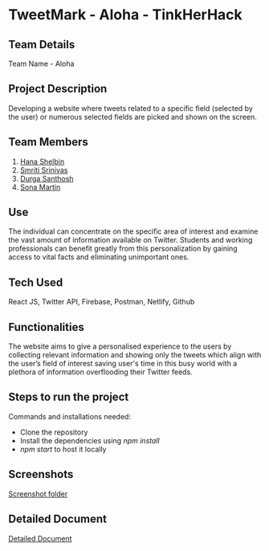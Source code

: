 
# TweetMark - Aloha - TinkHerHack




## Team Details
Team Name - Aloha
## Project Description
Developing a website where tweets related to a specific field (selected by the user) or numerous selected fields are picked and shown on the screen.
## Team Members
1. [Hana Shelbin](https://github.com/H-ana)
2. [Smriti Srinivas](https://github.com/SmritiSrinivas3)
3. [Durga Santhosh](https://github.com/DurgaSanthosh)
4. [Sona Martin](https://github.com/Sona-Martin)
## Use
The individual can concentrate on the specific area of interest and examine the vast amount of information available on Twitter. Students and working professionals can benefit greatly from this personalization by gaining access to vital facts and eliminating unimportant ones.
## Tech Used
React JS, Twitter API, Firebase, Postman, Netlify, Github
## Functionalities
The website aims to give a personalised experience to the users by collecting relevant information and showing only the tweets which align with the user’s field of interest saving user's time in this busy world with a plethora of information overflooding their Twitter feeds.
## Steps to run the project
 Commands and installations needed:
* Clone the repository
* Install the dependencies using *npm install*
* *npm start* to host it locally
## Screenshots
[Screenshot folder](https://drive.google.com/drive/folders/13X2kd3ULsHhwdvGGtCwFY1pk9f1JNnks?usp=sharing)
## Detailed Document
[Detailed Document](https://docs.google.com/document/d/1rBmYA3zLyRUzZ5r2V_p3gvpwBVxGlrGjgx_xbV4gUI0/edit?usp=sharing)
